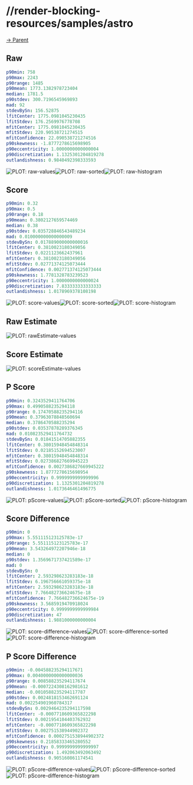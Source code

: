 
# //render-blocking-resources/samples/astro

[→ Parent](../..)


## Raw


```yaml
p90min: 758
p90max: 2243
p90range: 1485
p90mean: 1773.1382978723404
median: 1781.5
p90stdev: 300.7196545969893
mad: 92
stdevBySn: 156.52875
lfitCenter: 1775.0981045230435
lfitStdev: 176.2569976778708
mfitCenter: 1775.0981045230435
mfitStdev: 220.90538721274515
mfitConfidence: 22.090538721274516
p90skewness: -1.8777278615698905
p90eccentricity: 1.0000000000000004
p90discretization: 1.1325301204819278
outlandishness: 0.9840492398333593

```

![PLOT: raw-values](./raw/values.svg)![PLOT: raw-sorted](./raw/sorted.svg)![PLOT: raw-histogram](./raw/histogram.svg)
## Score


```yaml
p90min: 0.32
p90max: 0.5
p90range: 0.18
p90mean: 0.3802127659574469
median: 0.38
p90stdev: 0.035728846543489234
mad: 0.010000000000000009
stdevBySn: 0.017889000000000016
lfitCenter: 0.3810023180349056
lfitStdev: 0.0221123662437961
mfitCenter: 0.3810023180349056
mfitStdev: 0.02771374125073444
mfitConfidence: 0.002771374125073444
p90skewness: 1.7781328783239523
p90eccentricity: 1.0000000000000024
p90discretization: 7.833333333333333
outlandishness: 1.0178969378108198

```

![PLOT: score-values](./score/values.svg)![PLOT: score-sorted](./score/sorted.svg)![PLOT: score-histogram](./score/histogram.svg)
## Raw Estimate

![PLOT: rawEstimate-values](./rawEstimate/values.svg)
## Score Estimate

![PLOT: scoreEstimate-values](./scoreEstimate/values.svg)
## P Score


```yaml
p90min: 0.3243529411764706
p90max: 0.4990588235294118
p90range: 0.17470588235294116
p90mean: 0.37963078848560694
median: 0.3786470588235294
p90stdev: 0.03537878289376345
mad: 0.010823529411764732
stdevBySn: 0.01841514705882355
lfitCenter: 0.38015948454848314
lfitStdev: 0.02185152694523007
mfitCenter: 0.38015948454848314
mfitStdev: 0.027386827669945223
mfitConfidence: 0.0027386827669945222
p90skewness: 1.8777278615698954
p90eccentricity: 0.9999999999999996
p90discretization: 1.1325301204819278
outlandishness: 1.0173646461496775

```

![PLOT: pScore-values](./pScore/values.svg)![PLOT: pScore-sorted](./pScore/sorted.svg)![PLOT: pScore-histogram](./pScore/histogram.svg)
## Score Difference


```yaml
p90min: 0
p90max: 5.551115123125783e-17
p90range: 5.551115123125783e-17
p90mean: 3.543264972207946e-18
median: 0
p90stdev: 1.3569671737421589e-17
mad: 0
stdevBySn: 0
lfitCenter: 2.593298623283183e-18
lfitStdev: 6.196756661059375e-18
mfitCenter: 2.593298623283183e-18
mfitStdev: 7.766482736624675e-18
mfitConfidence: 7.766482736624675e-19
p90skewness: 3.5685919470918024
p90eccentricity: 0.9999999999999984
p90discretization: 47
outlandishness: 1.9881000000000004

```

![PLOT: score-difference-values](./score-difference/values.svg)![PLOT: score-difference-sorted](./score-difference/sorted.svg)![PLOT: score-difference-histogram](./score-difference/histogram.svg)
## P Score Difference


```yaml
p90min: -0.004588235294117671
p90max: 0.0040000000000000036
p90range: 0.008588235294117674
p90mean: -0.0007224308162981612
median: -0.0010588235294117787
p90stdev: 0.0024818153462691124
mad: 0.002254901960784317
stdevBySn: 0.0029464235294117598
lfitCenter: -0.0007718609365822298
lfitStdev: 0.0021954104403762932
mfitCenter: -0.0007718609365822298
mfitStdev: 0.002751538944902372
mfitConfidence: 0.0002751538944902372
p90skewness: 0.21858333465280552
p90eccentricity: 0.9999999999999997
p90discretization: 1.492063492063492
outlandishness: 0.905160861174541

```

![PLOT: pScore-difference-values](./pScore-difference/values.svg)![PLOT: pScore-difference-sorted](./pScore-difference/sorted.svg)![PLOT: pScore-difference-histogram](./pScore-difference/histogram.svg)